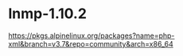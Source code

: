 # lnmp-1.10.2
https://pkgs.alpinelinux.org/packages?name=php-xml&branch=v3.7&repo=community&arch=x86_64
